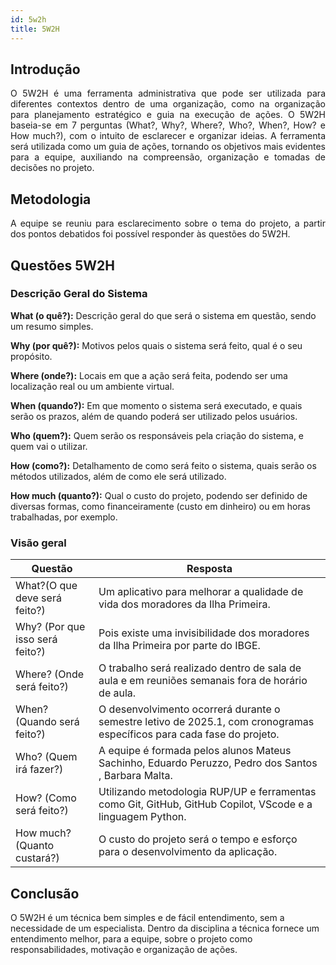 ```yaml
---
id: 5w2h
title: 5W2H
---
```


## Introdução

<p align = "justify">
    O 5W2H é uma ferramenta administrativa  que pode ser utilizada para diferentes contextos dentro de uma organização, como na organização para planejamento estratégico e guia na execução de ações. O 5W2H baseia-se em 7 perguntas (What?, Why?, Where?, Who?, When?, How? e How much?), com o intuito de esclarecer e organizar ideias. A ferramenta será utilizada como um guia de ações, tornando os objetivos mais evidentes para a equipe, auxiliando na compreensão, organização e tomadas de decisões no projeto.
</p>

## Metodologia

<p align = "justify">
    A equipe se reuniu para esclarecimento sobre o tema do projeto, a partir dos pontos debatidos foi possível responder às questões do 5W2H.
</p>


## Questões 5W2H

### Descrição Geral do Sistema

**What (o quê?):** Descrição geral do que será o sistema em questão, sendo um resumo simples.

**Why (por quê?):** Motivos pelos quais o sistema será feito, qual é o seu propósito.

**Where (onde?):** Locais em que a ação será feita, podendo ser uma localização real ou um ambiente virtual.

**When (quando?):** Em que momento o sistema será executado, e quais serão os prazos, além de quando poderá ser utilizado pelos usuários.

**Who (quem?):** Quem serão os responsáveis pela criação do sistema, e quem vai o utilizar.

**How (como?):** Detalhamento de como será feito o sistema, quais serão os métodos utilizados, além de como ele será utilizado.

**How much (quanto?):** Qual o custo do projeto, podendo ser definido de diversas formas, como financeiramente (custo em dinheiro) ou em horas trabalhadas, por exemplo.

### Visão geral

|Questão|Resposta|
|-------|--------|
|What?(O que deve será feito?)|Um aplicativo para melhorar a qualidade de vida dos moradores da Ilha Primeira.|
|Why? (Por que isso será feito?)|Pois existe uma invisibilidade dos moradores da Ilha Primeira por parte do IBGE.|
|Where? (Onde será feito?)|O trabalho será realizado dentro de sala de aula e em reuniões semanais fora de horário de aula.|
|When? (Quando será feito?)|O desenvolvimento ocorrerá durante o semestre letivo de 2025.1, com cronogramas específicos para cada fase do projeto.|
|Who? (Quem irá fazer?)|A equipe é formada pelos alunos Mateus Sachinho, Eduardo Peruzzo, Pedro dos Santos , Barbara Malta.|
|How? (Como será feito?)|Utilizando metodologia RUP/UP e ferramentas como Git, GitHub, GitHub Copilot, VScode e a linguagem Python.|
|How much? (Quanto custará?)|O custo do projeto será o tempo e esforço para o desenvolvimento da aplicação.|


## Conclusão

O 5W2H é um técnica bem simples e de fácil entendimento, sem a necessidade de um especialista. Dentro da disciplina a técnica fornece um entendimento melhor, para a equipe, sobre o projeto como responsabilidades, motivação e organização de ações.

